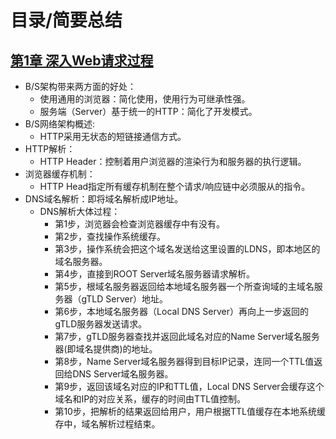 
# 目录/简要总结

## [第1章 深入Web请求过程](docs/第1章深入Web请求过程.md "第1章 深入Web请求过程")

* B/S架构带来两方面的好处：
    * 使用通用的浏览器：简化使用，使用行为可继承性强。
    * 服务端（Server）基于统一的HTTP：简化了开发模式。
* B/S网络架构概述:
    * HTTP采用无状态的短链接通信方式。
* HTTP解析：
    * HTTP Header：控制着用户浏览器的渲染行为和服务器的执行逻辑。
* 浏览器缓存机制：
    * HTTP Head指定所有缓存机制在整个请求/响应链中必须服从的指令。
* DNS域名解析：即将域名解析成IP地址。
    * DNS解析大体过程：
        * 第1步，浏览器会检查浏览器缓存中有没有。
        * 第2步，查找操作系统缓存。
        * 第3步，操作系统会把这个域名发送给这里设置的LDNS，即本地区的域名服务器。
        * 第4步，直接到ROOT Server域名服务器请求解析。
        * 第5步，根域名服务器返回给本地域名服务器一个所查询域的主域名服务器（gTLD Server）地址。
        * 第6步，本地域名服务器（Local DNS Server）再向上一步返回的gTLD服务器发送请求。
        * 第7步，gTLD服务器查找并返回此域名对应的Name Server域名服务器(即域名提供商)的地址。
        * 第8步，Name Server域名服务器得到目标IP记录，连同一个TTL值返回给DNS Server域名服务器。
        * 第9步，返回该域名对应的IP和TTL值，Local DNS Server会缓存这个域名和IP的对应关系，缓存的时间由TTL值控制。
        * 第10步，把解析的结果返回给用户，用户根据TTL值缓存在本地系统缓存中，域名解析过程结束。










